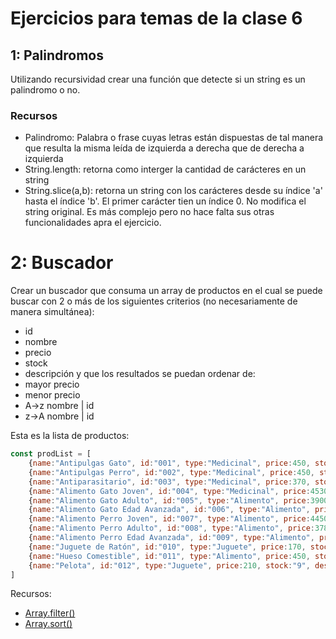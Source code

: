 # Ejercicios para temas de la clase 6

## 1: Palindromos

Utilizando recursividad crear una función que detecte si un string es un palindromo o no.

### Recursos
* Palindromo: Palabra o frase cuyas letras están dispuestas de tal manera que resulta la misma leída de izquierda a derecha que de derecha a izquierda
* String.length: retorna como interger la cantidad de carácteres en un string
* String.slice(a,b): retorna un string con los carácteres desde su índice 'a' hasta el índice 'b'. El primer carácter tien un índice 0. No modifica el string original. Es más complejo pero no hace falta sus otras funcionalidades apra el ejercicio.

# 2: Buscador

Crear un buscador que consuma un array de productos en el cual se puede buscar con 2 o más de los siguientes criterios (no necesariamente de manera simultánea):
* id
* nombre
* precio
* stock
* descripción
y que los resultados se puedan ordenar de:
* mayor precio
* menor precio
* A->z nombre | id
* z->A nombre | id

Esta es la lista de productos:
```js
const prodList = [
    {name:"Antipulgas Gato", id:"001", type:"Medicinal", price:450, stock:"32", description:"Antipulgas felino Frontline Plus",},
    {name:"Antipulgas Perro", id:"002", type:"Medicinal", price:450, stock:"28", description:"Antipulgas Canino Frontline Plus",},
    {name:"Antiparasitario", id:"003", type:"Medicinal", price:370, stock:"15", description:"Antiparasitario interno Oral Paraqueños",},
    {name:"Alimento Gato Joven", id:"004", type:"Medicinal", price:4530, stock:"18", description:"Alimento para gatos Kitten de Royal Canin",},
    {name:"Alimento Gato Adulto", id:"005", type:"Alimento", price:3900, stock:"27", description:"Alimento para gatos adultos Royal Canin Active Life",},
    {name:"Alimento Gato Edad Avanzada", id:"006", type:"Alimento", price:4620, stock:"15", description:"Alimento para gatos de edad avanzada Royal Canin Mature Consult Stage 1",},
    {name:"Alimento Perro Joven", id:"007", type:"Alimento", price:4450, stock:"22", description:"Alimento para perros jóvenes de tamaño mediano Royal Canin Puppy Medium.",},
    {name:"Alimento Perro Adulto", id:"008", type:"Alimento", price:3780, stock:"24", description:"Alimento para perros adultos de tamaño mediano Royal Canin Adult Medium.",},
    {name:"Alimento Perro Edad Avanzada", id:"009", type:"Alimento", price:4370, stock:"11", description:"Alimento para perros de edad avanzada de tamaño mediano Royal Canin Adgeing",},
    {name:"Juguete de Ratón", id:"010", type:"Juguete", price:170, stock:"10", description:"Un juguete de ratón de plastico y tela hipoalergénicos",},
    {name:"Hueso Comestible", id:"011", type:"Alimento", price:450, stock:"7", description:"12(Doce) unidades de huesos comestibles de cuero para perros",},
    {name:"Pelota", id:"012", type:"Juguete", price:210, stock:"9", description:"Pelota plástica hipoalergénica chillona de mascotas (díametro de 12 cm)",},
]
```

Recursos:
* [Array.filter()](https://developer.mozilla.org/es/docs/Web/JavaScript/Reference/Global_Objects/Array/filter)
* [Array.sort()](https://developer.mozilla.org/es/docs/Web/JavaScript/Reference/Global_Objects/Array/sort)
